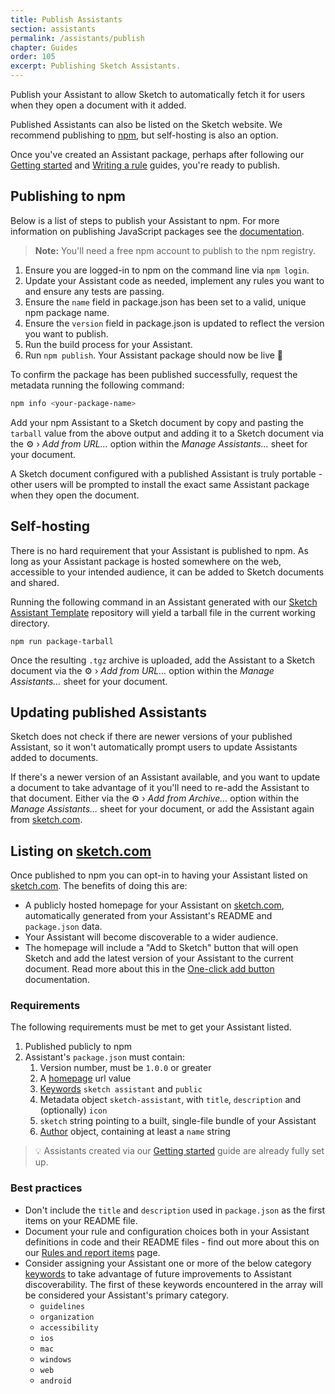 ```yaml
---
title: Publish Assistants
section: assistants
permalink: /assistants/publish
chapter: Guides
order: 105
excerpt: Publishing Sketch Assistants.
---
```


Publish your Assistant to allow Sketch to automatically fetch it for users when they open a document with it added.

Published Assistants can also be listed on the Sketch website. We recommend publishing to [npm](https://www.npmjs.com), but self-hosting is also an option.

Once you've created an Assistant package, perhaps after following our [Getting started](/assistants/getting-started) and [Writing a rule](/assistants/write-a-rule) guides, you're ready to publish.

## Publishing to npm

Below is a list of steps to publish your Assistant to npm. For more information on publishing JavaScript packages see the [documentation](https://docs.npmjs.com/packages-and-modules).

> **Note:** You'll need a free npm account to publish to the npm registry.

1. Ensure you are logged-in to npm on the command line via `npm login`.
1. Update your Assistant code as needed, implement any rules you want to and ensure any tests are passing.
1. Ensure the `name` field in package.json has been set to a valid, unique npm package name.
1. Ensure the `version` field in package.json is updated to reflect the version you want to publish.
1. Run the build process for your Assistant.
1. Run `npm publish`. Your Assistant package should now be live 🎉

To confirm the package has been published successfully, request the metadata running the following command:

```sh
npm info <your-package-name>
```

Add your npm Assistant to a Sketch document by copy and pasting the `tarball` value from the above output and adding it to a Sketch document via the ⚙️ › _Add from URL…_ option within the _Manage Assistants…_ sheet for your document.

A Sketch document configured with a published Assistant is truly portable - other users will be prompted to install the exact same Assistant package when they open the document.

## Self-hosting

There is no hard requirement that your Assistant is published to npm. As long as your Assistant package is hosted somewhere on the web, accessible to your intended audience, it can be added to Sketch documents and shared.

Running the following command in an Assistant generated with our [Sketch Assistant Template](https://github.com/sketch-hq/sketch-assistant-template) repository will yield a tarball file in the current working directory.

```
npm run package-tarball
```

Once the resulting `.tgz` archive is uploaded, add the Assistant to a Sketch document via the ⚙️ › _Add from URL…_ option within the _Manage Assistants…_ sheet for your document.

## Updating published Assistants

Sketch does not check if there are newer versions of your published Assistant, so it won't automatically prompt users to update Assistants added to documents.

If there's a newer version of an Assistant available, and you want to update a document to take advantage of it you'll need to re-add the Assistant to that document. Either via the ⚙️ › _Add from Archive…_ option within the _Manage Assistants…_ sheet for your document, or add the Assistant again from [sketch.com](https://www.sketch.com).

## Listing on [sketch.com](https://www.sketch.com)

Once published to npm you can opt-in to having your Assistant listed on [sketch.com](https://www.sketch.com). The benefits of doing this are:

- A publicly hosted homepage for your Assistant on [sketch.com](https://www.sketch.com), automatically generated from your Assistant's README and `package.json` data.
- Your Assistant will become discoverable to a wider audience.
- The homepage will include a "Add to Sketch" button that will open Sketch and add the latest version of your Assistant to the current document. Read more about this in the [One-click add button](/assistants/one-click-add) documentation.

### Requirements

The following requirements must be met to get your Assistant listed.

1. Published publicly to npm
1. Assistant's `package.json` must contain:
   1. Version number, must be `1.0.0` or greater
   1. A [homepage](https://docs.npmjs.com/files/package.json#homepage) url value
   1. [Keywords](https://docs.npmjs.com/files/package.json#keywords) `sketch assistant` and `public`
   1. Metadata object `sketch-assistant`, with `title`, `description` and (optionally) `icon`
   1. `sketch` string pointing to a built, single-file bundle of your Assistant
   1. [Author](https://docs.npmjs.com/files/package.json#people-fields-author-contributors) object, containing at least a `name` string

> 💡 Assistants created via our [Getting started](/assistants/getting-started) guide are already fully set up.

### Best practices

- Don't include the `title` and `description` used in `package.json` as the first items on your README file.
- Document your rule and configuration choices both in your Assistant definitions in code and their README files - find out more about this on our [Rules and report items](/assistants/rules-and-reports) page.
- Consider assigning your Assistant one or more of the below category [keywords](https://docs.npmjs.com/files/package.json#keywords) to take advantage of future improvements to Assistant discoverability. The first of these keywords encountered in the array will be considered your Assistant's primary category.
  - `guidelines`
  - `organization`
  - `accessibility`
  - `ios`
  - `mac`
  - `windows`
  - `web`
  - `android`
